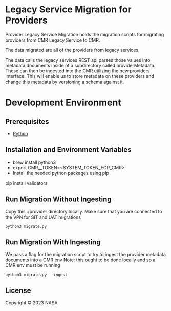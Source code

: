 # Legacy Service Migration for Providers

Provider Legacy Service Migration holds the migration scripts for migrating providers from CMR Legacy Service to CMR. 

The data migrated are all of the providers from legacy services.

The data calls the legacy services REST api parses those values into metadata documents inside of a subdirectory called providerMetadata. These can then be ingested into the CMR utilizing the new providers interface. This will enable us to store metadata on these providers and change this metadata by versioning a schema against it.

# Development Environment

## Prerequisites
* [Python](https://www.python.org/)

## Installation and Environment Variables
* brew install python3
* export CMR_<ENV>_TOKEN=<SYSTEM_TOKEN_FOR_CMR>
* Install the needed python packages using pip

pip install validators

## Run Migration Without Ingesting

Copy this ./provider directory locally. Make sure that you are connected to the VPN for SIT and UAT migrations

`python3 migrate.py`

## Run Migration With Ingesting

We pass a flag for the migration script to try to ingest the provider metadata documents into a CMR env
Note: this ought to be done locally and so a CMR env must be running

`python3 migrate.py --ingest`

## License

Copyright © 2023 NASA
